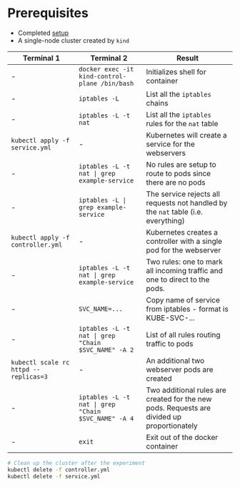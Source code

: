 # Prerequisites
* Completed [setup](../setup/README.md)
* A single-node cluster created by `kind`

| Terminal 1 | Terminal 2 | Result |
|-|-|-|
| - | `docker exec -it kind-control-plane /bin/bash` |Initializes shell for container|
|-| `iptables -L` |List all the `iptables` chains|
|-| `iptables -L -t nat` |List all the `iptables` rules for the `nat` table|
| `kubectl apply -f service.yml` |-|Kubernetes will create a service for the webservers|
|-| `iptables -L -t nat \| grep example-service` |No rules are setup to route to pods since there are no pods|
|-| `iptables -L \| grep example-service` |The service rejects all requests not handled by the `nat` table (i.e. everything)|
| `kubectl apply -f controller.yml` |-|Kubernetes creates a controller with a single pod for the webserver|
|-| `iptables -L -t nat \| grep example-service` |Two rules: one to mark all incoming traffic and one to direct to the pods.|
|-| `SVC_NAME=...` |Copy name of service from iptables - format is KUBE-SVC-...|
|-| `iptables -L -t nat \| grep "Chain $SVC_NAME" -A 2` |List of all rules routing traffic to pods|
| `kubectl scale rc httpd --replicas=3` |-|An additional two webserver pods are created|
|-| `iptables -L -t nat \| grep "Chain $SVC_NAME" -A 4` |Two additional rules are created for the new pods.  Requests are divided up proportionately|
|-| `exit` |Exit out of the docker container|

```bash
# Clean up the cluster after the experiment
kubectl delete -f controller.yml
kubectl delete -f service.yml
```
